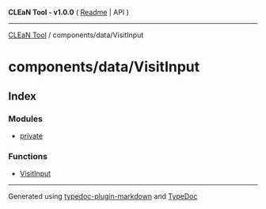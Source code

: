 **CLEaN Tool - v1.0.0** ( [Readme](../../../README.md) \| API )

***

[CLEaN Tool](../../../modules.md) / components/data/VisitInput

# components/data/VisitInput

## Index

### Modules

- [private](private/README.md)

### Functions

- [VisitInput](functions/VisitInput.md)

***

Generated using [typedoc-plugin-markdown](https://www.npmjs.com/package/typedoc-plugin-markdown) and [TypeDoc](https://typedoc.org/)
